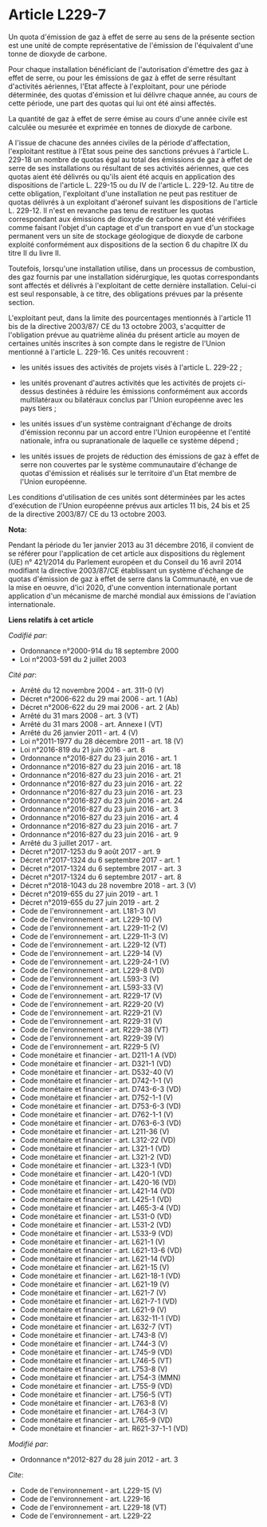 # Article L229-7

Un quota d'émission de gaz à effet de serre au sens de la présente section est une unité de compte représentative de
l'émission de l'équivalent d'une tonne de dioxyde de carbone. 

Pour chaque installation bénéficiant de l'autorisation d'émettre des gaz à effet de serre, ou pour les émissions de gaz à
effet de serre résultant d'activités aériennes, l'Etat affecte à l'exploitant, pour une période déterminée, des quotas
d'émission et lui délivre chaque année, au cours de cette période, une part des quotas qui lui ont été ainsi affectés. 

La quantité de gaz à effet de serre émise au cours d'une année civile est calculée ou mesurée et exprimée en tonnes de
dioxyde de carbone. 

A l'issue de chacune des années civiles de la période d'affectation, l'exploitant restitue à l'Etat sous peine des sanctions
prévues à l'article L. 229-18 un nombre de quotas égal au total des émissions de gaz à effet de serre de ses installations ou
résultant de ses activités aériennes, que ces quotas aient été délivrés ou qu'ils aient été acquis en application des
dispositions de l'article L. 229-15 ou du IV de l'article L. 229-12. Au titre de cette obligation, l'exploitant d'une
installation ne peut pas restituer de quotas délivrés à un exploitant d'aéronef suivant les dispositions de l'article L.
229-12. Il n'est en revanche pas tenu de restituer les quotas correspondant aux émissions de dioxyde de carbone ayant été
vérifiées comme faisant l'objet d'un captage et d'un transport en vue d'un stockage permanent vers un site de stockage
géologique de dioxyde de carbone exploité conformément aux dispositions de la section 6 du chapitre IX du titre II du livre
II. 

Toutefois, lorsqu'une installation utilise, dans un processus de combustion, des gaz fournis par une installation
sidérurgique, les quotas correspondants sont affectés et délivrés à l'exploitant de cette dernière installation. Celui-ci est
seul responsable, à ce titre, des obligations prévues par la présente section. 

L'exploitant peut, dans la limite des pourcentages mentionnés à l'article 11 bis de la directive 2003/87/ CE du 13 octobre
2003, s'acquitter de l'obligation prévue au quatrième alinéa du présent article au moyen de certaines unités inscrites à son
compte dans le registre de l'Union mentionné à l'article L. 229-16. Ces unités recouvrent :

- les unités issues des activités de projets visés à l'article L. 229-22 ;

- les unités provenant d'autres activités que les activités de projets ci-dessus destinées à réduire les émissions
conformément aux accords multilatéraux ou bilatéraux conclus par l'Union européenne avec les pays tiers ;

- les unités issues d'un système contraignant d'échange de droits d'émission reconnu par un accord entre l'Union européenne
et l'entité nationale, infra ou supranationale de laquelle ce système dépend ;

- les unités issues de projets de réduction des émissions de gaz à effet de serre non couvertes par le système communautaire
d'échange de quotas d'émission et réalisés sur le territoire d'un Etat membre de l'Union européenne. 

Les conditions d'utilisation de ces unités sont déterminées par les actes d'exécution de l'Union européenne prévus aux
articles 11 bis, 24 bis et 25 de la directive 2003/87/ CE du 13 octobre 2003.

**Nota:**

Pendant la période du 1er janvier 2013 au 31 décembre 2016, il convient de se référer pour l'application de cet article aux
dispositions du règlement (UE) n° 421/2014 du Parlement européen et du Conseil du 16 avril 2014 modifiant la directive
2003/87/CE établissant un système d'échange de quotas d'émission de gaz à effet de serre dans la Communauté, en vue de la
mise en oeuvre, d'ici 2020, d'une convention internationale portant application d'un mécanisme de marché mondial aux
émissions de l'aviation internationale.

**Liens relatifs à cet article**

_Codifié par_:

  - Ordonnance n°2000-914 du 18 septembre 2000
  - Loi n°2003-591 du 2 juillet 2003

_Cité par_:

  - Arrêté du 12 novembre 2004 - art. 311-0 (V)
  - Décret n°2006-622 du 29 mai 2006 - art. 1 (Ab)
  - Décret n°2006-622 du 29 mai 2006 - art. 2 (Ab)
  - Arrêté du 31 mars 2008 - art. 3 (VT)
  - Arrêté du 31 mars 2008 - art. Annexe I (VT)
  - Arrêté du 26 janvier 2011 - art. 4 (V)
  - Loi n°2011-1977 du 28 décembre 2011 - art. 18 (V)
  - Loi n°2016-819 du 21 juin 2016 - art. 8
  - Ordonnance n°2016-827 du 23 juin 2016 - art. 1
  - Ordonnance n°2016-827 du 23 juin 2016 - art. 18
  - Ordonnance n°2016-827 du 23 juin 2016 - art. 21
  - Ordonnance n°2016-827 du 23 juin 2016 - art. 22
  - Ordonnance n°2016-827 du 23 juin 2016 - art. 23
  - Ordonnance n°2016-827 du 23 juin 2016 - art. 24
  - Ordonnance n°2016-827 du 23 juin 2016 - art. 3
  - Ordonnance n°2016-827 du 23 juin 2016 - art. 4
  - Ordonnance n°2016-827 du 23 juin 2016 - art. 7
  - Ordonnance n°2016-827 du 23 juin 2016 - art. 9
  - Arrêté du 3 juillet 2017 - art.
  - Décret n°2017-1253 du 9 août 2017 - art. 9
  - Décret n°2017-1324 du 6 septembre 2017 - art. 1
  - Décret n°2017-1324 du 6 septembre 2017 - art. 3
  - Décret n°2017-1324 du 6 septembre 2017 - art. 8
  - Décret n°2018-1043 du 28 novembre 2018 - art. 3 (V)
  - Décret n°2019-655 du 27 juin 2019 - art. 1
  - Décret n°2019-655 du 27 juin 2019 - art. 2
  - Code de l'environnement - art. L181-3 (V)
  - Code de l'environnement - art. L229-10 (V)
  - Code de l'environnement - art. L229-11-2 (V)
  - Code de l'environnement - art. L229-11-3 (V)
  - Code de l'environnement - art. L229-12 (VT)
  - Code de l'environnement - art. L229-14 (V)
  - Code de l'environnement - art. L229-24-1 (V)
  - Code de l'environnement - art. L229-8 (VD)
  - Code de l'environnement - art. L593-3 (V)
  - Code de l'environnement - art. L593-33 (V)
  - Code de l'environnement - art. R229-17 (V)
  - Code de l'environnement - art. R229-20 (V)
  - Code de l'environnement - art. R229-21 (V)
  - Code de l'environnement - art. R229-31 (V)
  - Code de l'environnement - art. R229-38 (VT)
  - Code de l'environnement - art. R229-39 (V)
  - Code de l'environnement - art. R229-5 (V)
  - Code monétaire et financier - art. D211-1 A (VD)
  - Code monétaire et financier - art. D321-1 (VD)
  - Code monétaire et financier - art. D532-40 (V)
  - Code monétaire et financier - art. D742-1-1 (V)
  - Code monétaire et financier - art. D743-6-3 (VD)
  - Code monétaire et financier - art. D752-1-1 (V)
  - Code monétaire et financier - art. D753-6-3 (VD)
  - Code monétaire et financier - art. D762-1-1 (V)
  - Code monétaire et financier - art. D763-6-3 (VD)
  - Code monétaire et financier - art. L211-36 (V)
  - Code monétaire et financier - art. L312-22 (VD)
  - Code monétaire et financier - art. L321-1 (VD)
  - Code monétaire et financier - art. L321-2 (VD)
  - Code monétaire et financier - art. L323-1 (VD)
  - Code monétaire et financier - art. L420-1 (VD)
  - Code monétaire et financier - art. L420-16 (VD)
  - Code monétaire et financier - art. L421-14 (VD)
  - Code monétaire et financier - art. L425-1 (VD)
  - Code monétaire et financier - art. L465-3-4 (VD)
  - Code monétaire et financier - art. L531-0 (VD)
  - Code monétaire et financier - art. L531-2 (VD)
  - Code monétaire et financier - art. L533-9 (VD)
  - Code monétaire et financier - art. L621-1 (V)
  - Code monétaire et financier - art. L621-13-6 (VD)
  - Code monétaire et financier - art. L621-14 (VD)
  - Code monétaire et financier - art. L621-15 (V)
  - Code monétaire et financier - art. L621-18-1 (VD)
  - Code monétaire et financier - art. L621-19 (V)
  - Code monétaire et financier - art. L621-7 (V)
  - Code monétaire et financier - art. L621-7-1 (VD)
  - Code monétaire et financier - art. L621-9 (V)
  - Code monétaire et financier - art. L632-11-1 (VD)
  - Code monétaire et financier - art. L632-7 (VT)
  - Code monétaire et financier - art. L743-8 (V)
  - Code monétaire et financier - art. L744-3 (V)
  - Code monétaire et financier - art. L745-9 (VD)
  - Code monétaire et financier - art. L746-5 (VT)
  - Code monétaire et financier - art. L753-8 (V)
  - Code monétaire et financier - art. L754-3 (MMN)
  - Code monétaire et financier - art. L755-9 (VD)
  - Code monétaire et financier - art. L756-5 (VT)
  - Code monétaire et financier - art. L763-8 (V)
  - Code monétaire et financier - art. L764-3 (V)
  - Code monétaire et financier - art. L765-9 (VD)
  - Code monétaire et financier - art. R621-37-1-1 (VD)

_Modifié par_:

  - Ordonnance n°2012-827 du 28 juin 2012 - art. 3

_Cite_:

  - Code de l'environnement - art. L229-15 (V)
  - Code de l'environnement - art. L229-16
  - Code de l'environnement - art. L229-18 (VT)
  - Code de l'environnement - art. L229-22
